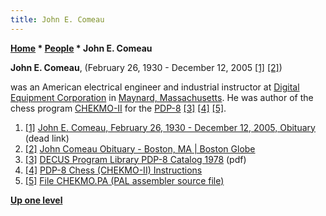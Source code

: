 ```yaml
---
title: John E. Comeau
---
```

**[Home](Home "Home") \* [People](People "People") \* John E. Comeau**


**John E. Comeau**, (February 26, 1930 - December 12, 2005 <a id="cite-note-1" href="#cite-ref-1">[1]</a> <a id="cite-note-2" href="#cite-ref-2">[2]</a>)  

was an American electrical engineer and industrial instructor at [Digital Equipment Corporation](Digital_Equipment_Corporation "Digital Equipment Corporation") in [Maynard, Massachusetts](https://en.wikipedia.org/wiki/Maynard,_Massachusetts). He was author of the chess program [CHEKMO-II](CHEKMO-II "CHEKMO-II") for the [PDP-8](PDP-8 "PDP-8") <a id="cite-note-3" href="#cite-ref-3">[3]</a> <a id="cite-note-4" href="#cite-ref-4">[4]</a> <a id="cite-note-5" href="#cite-ref-5">[5]</a>.






1. <a id="cite-ref-1" href="#cite-note-1">[1]</a> [John E. Comeau, February 26, 1930 - December 12, 2005, Obituary](http://josephdee.lifefiles.com/registryMain.php?PHPSESSID=...&i_memorialid=1134406750) (dead link)
2. <a id="cite-ref-2" href="#cite-note-2">[2]</a> [John Comeau Obituary - Boston, MA | Boston Globe](http://www.legacy.com/obituaries/bostonglobe/obituary.aspx?n=john-e-comeau&pid=15973034)
3. <a id="cite-ref-3" href="#cite-note-3">[3]</a> [DECUS Program Library PDP-8 Catalog 1978](http://www.bitsavers.org/pdf/dec/decus/programCatalogs/DECUS_Catalog_PDP-8_Aug78.pdf) (pdf)
4. <a id="cite-ref-4" href="#cite-note-4">[4]</a> [PDP-8 Chess (CHEKMO-II) Instructions](http://www.pdp8.net/games/chess.shtml)
 5. <a id="cite-ref-5" href="#cite-note-5">[5]</a> [File CHEKMO.PA (PAL assembler source file)](http://www.pdp8.net/pdp8cgi/os8_html/CHEKMO.PA?act=file;fn=images/misc_dectapes/chekmo_misc.tu56;blk=121,252,0;to=auto) 

**[Up one level](People "People")**







 
